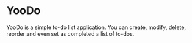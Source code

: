 # YooDo
YooDo is a simple to-do list application. You can create, modify, delete, reorder and even set as completed a list of to-dos.

